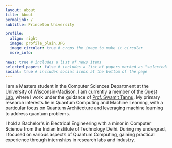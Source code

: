 ```yaml
---
layout: about
title: About
permalink: /
subtitle: Princeton University

profile:
  align: right
  image: profile_plain.JPG
  image_circular: true # crops the image to make it circular
  more_info:

news: true # includes a list of news items
selected_papers: false # includes a list of papers marked as "selected={true}"
social: true # includes social icons at the bottom of the page
---
```


I am a Masters student in the Computer Sciences Department at the University of Wisconsin-Madison. I am currently a member of the [Quest Lab](https://quest-lab.cs.wisc.edu/), where I work under the guidance of [Prof. Swamit Tannu](https://swamittannu.com/). My primary research interests lie in Quantum Computing and Machine Learning, with a particular focus on Quantum Architecture and leveraging machine learning to address quantum problems.

I hold a Bachelor's in Electrical Engineering with a minor in Computer Science from the Indian Institute of Technology Delhi. During my undergrad, I focused on various aspects of Quantum Computing, gaining practical experience through internships in research labs and industry.
